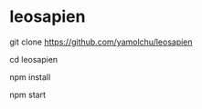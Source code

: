 # leosapien



git clone https://github.com/yamolchu/leosapien

cd leosapien

npm install

npm start
